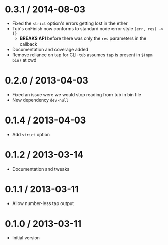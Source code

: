 0.3.1 / 2014-08-03
==================
  * Fixed the `strict` option's errors getting lost in the ether
  * Tub's onFinish now conforms to standard node error style `(err, res) -> {}`
    - **BREAKS API** before there was only the `res` parameters in the callback
  * Documentation and coverage added
  * Remove reliance on tap for CLI: `tub` assumes `tap` is present in `$(npm bin)` at cwd

0.2.0 / 2013-04-03
==================
  * Fixed an issue were we would stop reading from tub in bin file
  * New dependency `dev-null`

0.1.4 / 2013-04-03
==================
  * Add `strict` option

0.1.2 / 2013-03-14
==================
  * Documentation and tweaks

0.1.1 / 2013-03-11
==================
  * Allow number-less tap output

0.1.0 / 2013-03-11
==================
  * Initial version
